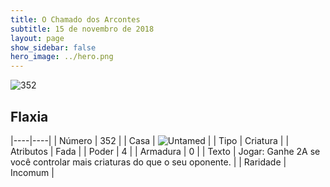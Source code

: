 ```yaml
---
title: O Chamado dos Arcontes
subtitle: 15 de novembro de 2018
layout: page
show_sidebar: false
hero_image: ../hero.png
---
```


![352](https://cdn.keyforgegame.com/media/card_front/pt/341_352_JVPG4792RH9C_pt.png)

## Flaxia

|----|----|
| Número | 352 |
| Casa | ![Untamed](https://archonarcana.com/images/thumb/b/bd/Untamed.png/22px-Untamed.png "Indomados") |
| Tipo | Criatura |
| Atributos | Fada |
| Poder | 4 |
| Armadura | 0 |
| Texto | Jogar: Ganhe 2A se você controlar mais criaturas do que o seu oponente. |
| Raridade | Incomum |
